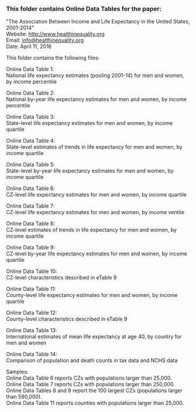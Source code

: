 ### This folder contains Online Data Tables for the paper:
"The Association Between Income and Life Expectancy in the United States, 2001-2014"   
Website: http://www.healthinequality.org  
Email: info@healthinequality.org  
Date: April 11, 2016  

This folder contains the following files:

Online Data Table 1:   
National life expectancy estimates (pooling 2001-14) for men and women, by income percentile 

Online Data Table 2:   
National by-year life expectancy estimates for men and women, by income percentile

Online Data Table 3:   
State-level life expectancy estimates for men and women, by income quartile

Online Data Table 4:   
State-level estimates of trends in life expectancy for men and women, by income quartile

Online Data Table 5:   
State-level by-year life expectancy estimates for men and women, by income quartile 

Online Data Table 6:   
CZ-level life expectancy estimates for men and women, by income quartile

Online Data Table 7:   
CZ-level life expectancy estimates for men and women, by income ventile

Online Data Table 8:   
CZ-level estimates of trends in life expectancy for men and women, by income quartile

Online Data Table 9:   
CZ-level by-year life expectancy estimates for men and women, by income quartile

Online Data Table 10:   
CZ-level characteristics described in eTable 9 

Online Data Table 11:   
County-level life expectancy estimates for men and women, by income quartile 

Online Data Table 12:   
County-level characteristics described in eTable 9 

Online Data Table 13:   
International estimates of mean life expectancy at age 40, by country for men and women

Online Data Table 14:   
Comparison of population and death counts in tax data and NCHS data 


Samples:  
Online Data Table 6 reports CZs with populations larger than 25,000.  
Online Data Table 7 reports CZs with populations larger than 250,000.  
Online Data Tables 8 and 9 report the 100 largest CZs (populations larger than 590,000).  
Online Data Table 11 reports counties with populations larger than 25,000.  
